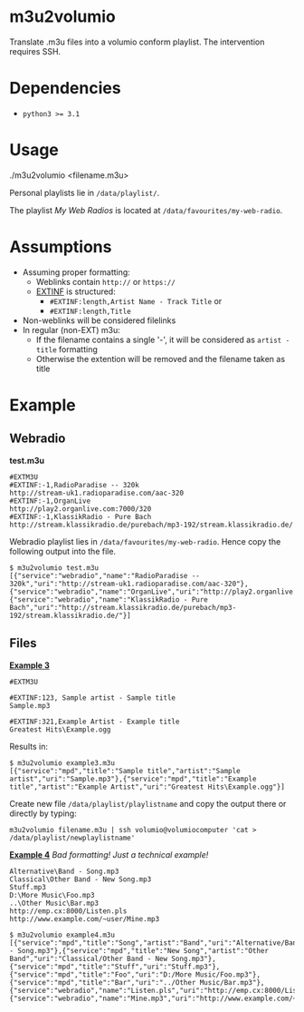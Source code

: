 # m3u2volumio
Translate .m3u files into a volumio conform playlist. The intervention requires SSH.

# Dependencies

* `python3 >= 3.1`

# Usage
./m3u2volumio <filename.m3u>

Personal playlists lie in `/data/playlist/`.

The playlist *My Web Radios* is located at `/data/favourites/my-web-radio`.

# Assumptions

* Assuming proper formatting:
    * Weblinks contain `http://` or `https://`
    * [EXTINF](https://en.wikipedia.org/wiki/M3U#Extended_M3U) is structured:
        * `#EXTINF:length,Artist Name - Track Title` or
        * `#EXTINF:length,Title`
* Non-weblinks will be considered filelinks
* In regular (non-EXT) m3u:
    * If the filename contains a single '-', it will be considered as `artist - title` formatting
    * Otherwise the extention will be removed and the filename taken as title


# Example

## Webradio

**test.m3u**
```
#EXTM3U
#EXTINF:-1,RadioParadise -- 320k
http://stream-uk1.radioparadise.com/aac-320
#EXTINF:-1,OrganLive
http://play2.organlive.com:7000/320
#EXTINF:-1,KlassikRadio - Pure Bach
http://stream.klassikradio.de/purebach/mp3-192/stream.klassikradio.de/
```

Webradio playlist lies in `/data/favourites/my-web-radio`. Hence copy the following output into the file.

```
$ m3u2volumio test.m3u 
[{"service":"webradio","name":"RadioParadise -- 320k","uri":"http://stream-uk1.radioparadise.com/aac-320"},{"service":"webradio","name":"OrganLive","uri":"http://play2.organlive.com:7000/320"},{"service":"webradio","name":"KlassikRadio - Pure Bach","uri":"http://stream.klassikradio.de/purebach/mp3-192/stream.klassikradio.de/"}]
```

## Files

[**Example 3**](https://en.wikipedia.org/wiki/M3U#Examples)
```
#EXTM3U

#EXTINF:123, Sample artist - Sample title
Sample.mp3

#EXTINF:321,Example Artist - Example title
Greatest Hits\Example.ogg
```

Results in:

```
$ m3u2volumio example3.m3u
[{"service":"mpd","title":"Sample title","artist":"Sample artist","uri":"Sample.mp3"},{"service":"mpd","title":"Example title","artist":"Example Artist","uri":"Greatest Hits\Example.ogg"}]
```

Create new file `/data/playlist/playlistname` and copy the output there or directly by typing:

```
m3u2volumio filename.m3u | ssh volumio@volumiocomputer 'cat > /data/playlist/newplaylistname'
```

[**Example 4**](https://en.wikipedia.org/wiki/M3U#Examples)
*Bad formatting! Just a technical example!*

```
Alternative\Band - Song.mp3
Classical\Other Band - New Song.mp3
Stuff.mp3
D:\More Music\Foo.mp3
..\Other Music\Bar.mp3
http://emp.cx:8000/Listen.pls
http://www.example.com/~user/Mine.mp3
```

```
$ m3u2volumio example4.m3u
[{"service":"mpd","title":"Song","artist":"Band","uri":"Alternative/Band - Song.mp3"},{"service":"mpd","title":"New Song","artist":"Other Band","uri":"Classical/Other Band - New Song.mp3"},{"service":"mpd","title":"Stuff","uri":"Stuff.mp3"},{"service":"mpd","title":"Foo","uri":"D:/More Music/Foo.mp3"},{"service":"mpd","title":"Bar","uri":"../Other Music/Bar.mp3"},{"service":"webradio","name":"Listen.pls","uri":"http://emp.cx:8000/Listen.pls"},{"service":"webradio","name":"Mine.mp3","uri":"http://www.example.com/~user/Mine.mp3"}]
```
